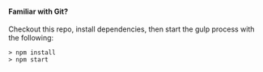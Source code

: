 #### Familiar with Git?
Checkout this repo, install dependencies, then start the gulp process with the following:

```
> npm install
> npm start
```
